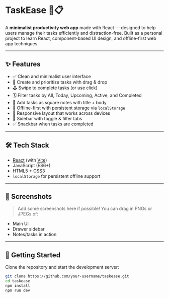 # TaskEase 🧠📋

A **minimalist productivity web app** made with React — designed to help users manage their tasks efficiently and distraction-free. Built as a personal project to learn React, component-based UI design, and offline-first web app techniques.

---

## ✨ Features

- ✅ Clean and minimalist user interface
- 📌 Create and prioritize tasks with drag & drop
- 🕹️ Swipe to complete tasks (or use click)
- 🗓️ Filter tasks by All, Today, Upcoming, Active, and Completed
- 📝 Add tasks as square notes with title + body
- 💾 Offline-first with persistent storage via `localStorage`
- 📱 Responsive layout that works across devices
- 🧭 Sidebar with toggle & filter tabs
- ✅ Snackbar when tasks are completed

---

## 🛠️ Tech Stack

- [React](https://reactjs.org/) (with [Vite](https://vitejs.dev/))
- JavaScript (ES6+)
- HTML5 + CSS3
- `localStorage` for persistent offline support

---

## 📸 Screenshots

> Add some screenshots here if possible!
You can drag in PNGs or JPEGs of:
- Main UI
- Drawer sidebar
- Notes/tasks in action

---

## 🚀 Getting Started

Clone the repository and start the development server:

```bash
git clone https://github.com/your-username/taskease.git
cd taskease
npm install
npm run dev

